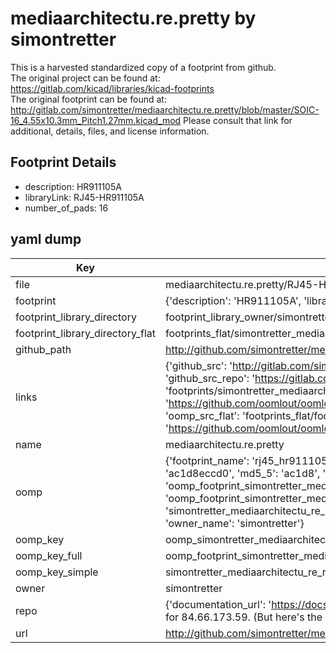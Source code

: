 # mediaarchitectu.re.pretty by simontretter  
This is a harvested standardized copy of a footprint from github.  
The original project can be found at:  
https://gitlab.com/kicad/libraries/kicad-footprints  
The original footprint can be found at:
http://gitlab.com/simontretter/mediaarchitectu.re.pretty/blob/master/SOIC-16_4.55x10.3mm_Pitch1.27mm.kicad_mod
Please consult that link for additional, details, files, and license information.  
## Footprint Details
* description: HR911105A  
* libraryLink: RJ45-HR911105A  
* number_of_pads: 16  
## yaml dump  
| Key | Value |  
| --- | --- |  
| file | mediaarchitectu.re.pretty/RJ45-HR911105A.kicad_mod |  
| footprint | {'description': 'HR911105A', 'libraryLink': 'RJ45-HR911105A', 'number_of_pads': 16} |  
| footprint_library_directory | footprint_library_owner/simontretter_mediaarchitectu.re.pretty |  
| footprint_library_directory_flat | footprints_flat/simontretter_mediaarchitectu_re_rj45_hr911105a/working |  
| github_path | http://github.com/simontretter/mediaarchitectu.re.pretty/blob/master/RJ45-HR911105A.kicad_mod |  
| links | {'github_src': 'http://gitlab.com/simontretter/mediaarchitectu.re.pretty/blob/master/SOIC-16_4.55x10.3mm_Pitch1.27mm.kicad_mod', 'github_src_repo': 'https://gitlab.com/kicad/libraries/kicad-footprints', 'oomp_bot': 'footprints/simontretter_mediaarchitectu_re_rj45_hr911105a/working', 'oomp_bot_github': 'https://github.com/oomlout/oomlout_oomp_footprint_bot/tree/main/footprints/simontretter_mediaarchitectu_re_rj45_hr911105a/working', 'oomp_src_flat': 'footprints_flat/footprints_flat/simontretter_mediaarchitectu_re_rj45_hr911105a/working', 'oomp_src_flat_github': 'https://github.com/oomlout/oomlout_oomp_footprint_src/tree/main/footprints_flat/simontretter_mediaarchitectu_re_rj45_hr911105a/working'} |  
| name | mediaarchitectu.re.pretty |  
| oomp | {'footprint_name': 'rj45_hr911105a', 'library_name': 'mediaarchitectu_re', 'md5': 'ac1d8eccd031c5714d6d7d2a2481ebdd', 'md5_10': 'ac1d8eccd0', 'md5_5': 'ac1d8', 'md5_6': 'ac1d8e', 'oomp_key': 'oomp_simontretter_mediaarchitectu_re_rj45_hr911105a', 'oomp_key_extra': 'oomp_footprint_simontretter_mediaarchitectu_re_rj45_hr911105a', 'oomp_key_full': 'oomp_footprint_simontretter_mediaarchitectu_re_rj45_hr911105a_ac1d8e', 'oomp_key_simple': 'simontretter_mediaarchitectu_re_rj45_hr911105a', 'original_filename': 'mediaarchitectu.re.pretty/RJ45-HR911105A.kicad_mod', 'owner_name': 'simontretter'} |  
| oomp_key | oomp_simontretter_mediaarchitectu_re_rj45_hr911105a |  
| oomp_key_full | oomp_footprint_simontretter_mediaarchitectu_re_rj45_hr911105a |  
| oomp_key_simple | simontretter_mediaarchitectu_re_rj45_hr911105a |  
| owner | simontretter |  
| repo | {'documentation_url': 'https://docs.github.com/rest/overview/resources-in-the-rest-api#rate-limiting', 'message': "API rate limit exceeded for 84.66.173.59. (But here's the good news: Authenticated requests get a higher rate limit. Check out the documentation for more details.)"} |  
| url | http://github.com/simontretter/mediaarchitectu.re.pretty |  

